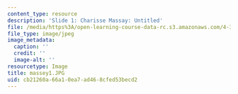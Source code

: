 ```yaml
---
content_type: resource
description: 'Slide 1: Charisse Massay: Untitled'
file: /media/https%3A/open-learning-course-data-rc.s3.amazonaws.com/4-341-introduction-to-photography-fall-2002/cb21260a66a10ea7ad468cfed53becd2_massey1.JPG
file_type: image/jpeg
image_metadata:
  caption: ''
  credit: ''
  image-alt: ''
resourcetype: Image
title: massey1.JPG
uid: cb21260a-66a1-0ea7-ad46-8cfed53becd2
---
```

